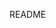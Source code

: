 README
    <Title>

    Welcome
     - Explain what will be done in this workshop and how. What is the history behind it.
     - Expected duration for the lab
     - Target audience

    Leaning Objectives
     1. 
     2.

    Lab Topology


    The examples and sample code provided in this workshop are intended to be consumed as instructional content. These will help you understand how various AWS and Cisco services can be architected to build a solution while demonstrating best practices along the way. These examples are not intended for use in production environments.

Prerequisites
   - AWS account
   - install aws cli
   - install eksctl
   - etc

Getting started
   - Defining variables
   - Defining a keypair
   - Create your environment

Deploy the EKS cluster
   - Create the cluster
   - Remove AWS VPC CNI
   - INstall Calico CNI
   - Create a nodegroup

Conneting your cluster to Calico Cloud

Deploy a test machine

Deploying Calico Cloud Egress Gateway 

  - Scenario 1: per Pod 
  - Scenario 2: per Namespace
  - Scenario 3: using a elastic IP

Clean up